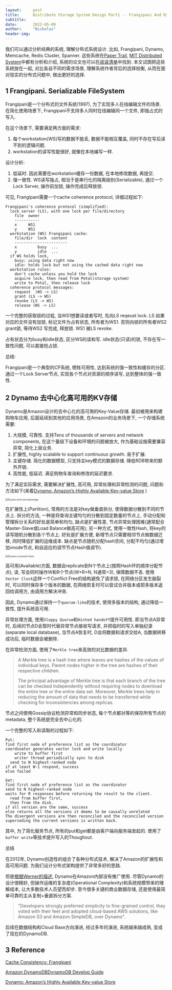 ```yaml
---
layout:     post
title:      Distribute Storage System Design Part1 -- Frangipani And Dynamo
subtitle:   
date:       2022-05-09
author:     "Nickolas"
header-img: 
---
```


我们可以通过分析经典的系统, 理解分布式系统设计. 比如, Frangipani, Dynamo, Memcache, Redis Cluster, Spanner. 这些系统在[Paper Trail](https://www.the-paper-trail.org/page/reading-list/), [MIT Distributed System](https://pdos.csail.mit.edu/6.824/)中都有分析和介绍, 系统的论文也可以在[阅读清单](https://nickolashu.github.io/2022/03/27/reading-list-of-distributed-system/)中找到. 本文试图把这些系统放在一起, 对比各自不同的需求场景, 理解系统作者背后的选择权衡, 从而在面对现实的分布式问题中, 做出更好的选择.

## 1 Frangipani.  Serializable FileSystem

Frangipani是一个分布式的文件系统(1997), 为了实现多人在线编辑文件的场景. 在简化使用场景下, Frangipani不支持多人同时在线编辑同一个文件, 即独占式的写入. 

在这个场景下, 需要满足两方面的需求:

1) 每个workstation(WS)写的数据不能丢, 数据不能相互覆盖, 同时不存在写后读不到的逻辑问题.
2) workstation的读写性能很好, 就像在本地编写一样.

设计分析:

1. 低延时. 因此需要在workstation缓存一份数据, 在本地修改数据, 再提交.
2. 强一致性. WS读写独占, 相当于是串行化的隔离级别(Serializable), 通过一个Lock Server, 操作前加锁, 操作完成后释放锁.

可见, Frangipani需要一个cache coherence protocol, 详细过程如下:

```
Frangipani's coherence protocol (simplified):
  lock server (LS), with one lock per file/directory
    file  owner
    -----------
​    x     WS1
​    y     WS1
  workstation (WS) Frangipani cache:
    file/dir  lock  content
    -----------------------
​    x         busy  ...
​    y         idle  ...
  if WS holds lock,
​    busy: using data right now
​    idle: holds lock but not using the cached data right now
  workstation rules:
​    don't cache unless you hold the lock
​    acquire lock, then read from Petal(storage system)
​    write to Petal, then release lock
  coherence protocol messages:
​    request  (WS -> LS)
​    grant (LS -> WS)
​    revoke (LS -> WS)
​    release (WS -> LS)
```

一个完整的获取锁的过程, 当WS1想要读或者写时, 先向LS reqeust lock. LS 如果对应的文件没有加锁, 标记文件为占有状态, 所有者为WS1. 否则向锁的所有者WS2 grant锁, 等待WS2 写完成, 释放锁. WS1 被LS revoke. 

占有状态分为busy和idle状态, 区分WS的读和写. idle状态(只读)的锁, 不存在写一致性问题, 可以直接抢占锁.



总结: 

Frangipani是一个典型的CP系统, 牺牲可用性, 达到系统的强一致性和缓存的分区. 通过一个Lock Server节点, 实现各个节点对资源的顺序读写, 达到整体的强一致性.

## 2 Dynamo 去中心化高可用的KV存储
Dynamo是Amazon设计的去中心化的高可用的Key-Value存储. 最初被用来构建购物车应用, 后面延续到其他的应用场景, 在Amazon的业务场景下, 一个存储系统需要:

1. 大规模, 可靠性. 支持Tens of thousands of servers and network components, 在这个量级下设备和环境的问题被放大, 作为基础设施需要兼容异常, 简化上层业务.
2. 扩展性,  highly scalable to support continuous growth. 易于扩展.
3. 主键存储. 简化的数据模型, 只支持主key模式的数据存储. 降低RDB带来的额外开销. 
4. 高性能, 低延迟. 满足购物车查询和修改的延迟要求.

为了满足实际需求, 需要解决扩展性, 高可用, 异常处理和异常检测的问题, 问题和方法如下(来着[Dynamo: Amazon’s Highly Available Key-value Store](https://www.allthingsdistributed.com/files/amazon-dynamo-sosp2007.pdf) )

<img src="http://nickolashu.github.io/img/Dynamo tech and advantage.png" alt="Dynamo tech and advantage" style="zoom:50%;" />

在扩展性上(Partition), 常用的方法是对key做垂直拆分, 使得数据分散到不同的节点上. 拆分的方法, 一种是将查询主键均匀的分散到固定数量的节点上, 手动分配和管理拆分关系的好处是简单和均匀, 缺点是扩展性差, 节点异常处理困难(通常配合Master-Slave或Load Balance做高可用); 另一种方式, 使用一致性Hash, 将key的读写随机分散到各个节点上. 好处是扩展方便, 新增节点只需要相邻节点做数据迁移, 同时降低扩展的运维成本. 缺点是节点随机分配hash空间, 分配不均匀(通过增加vnode节点, 和自适应的调节节点Hash值调节).

<img src="http://nickolashu.github.io/img/Dynamo consistent hash.png" alt="Dynamo consistent hash" style="zoom:50%;" />

高可用(Available)方面, 数据会replicate到N个节点上(按照Hash环的顺序分配节点), 读, 写会同时操作W和R个节点(W+R>N, N通常=3),  保障数据不丢. 使用`Vector Clock`这样一个Conflict Free的结构避免了请求锁, 在网络分区发生脑裂时, 可以同时保存多个版本的数据, 在网络恢复时可以尝试合并版本或把多版本返回给调用方, 由调用方解决冲突.

因此, Dynamo通过保持一个`quorum-like`的技术, 使用多版本的结构, 通过降低一致性, 提升系统高可用.

异常处理方面, 使用`Sloppy Quorum`和`Hinted handoff`提升可用性. 即当节点A异常时, 后续的节点D会暂时代替异常节点接收写请求, 并把临时的写入单独纪录(separate local database), 当节点A恢复时, D会将数据和请求交给A, 当数据转移成功后, 临时数据会被删除.

在异常检测方面, 使用了`Merkle tree`来高效的对比数据的差异. 

> A Merkle tree is a hash tree where leaves are hashes of the values of individual keys. Parent nodes higher in the tree are hashes of their respective children. 
>
> The principal advantage of Merkle tree is that each branch of the tree can be checked independently without requiring nodes to download the entire tree or the entire data set. Moreover, Merkle trees help in reducing the amount of data that needs to be transferred while checking for inconsistencies among replicas. 

节点之间使用Gossip协议检测异常和同步状态, 每个节点都对等的保存所有节点的metadata, 整个系统是完全去中心化的.



一个完整的写入和读取的过程如下:

```
Put:
find first node of preference list as the coordinator
coordinator generates vector lock and write locally
    write to buffer first
    writer thread periodically sync to disk
  send to N highest-ranked node
if at least W-1 respond, success
else failed
```



```
Get:
find first node of preference list as the coordinator
send to N highest-ranked node
waits for R responses before returning the result to the client.
  read from buffer first,
  then from the disk.
if all version are the same, success
else returns all the versions it deems to be causally unrelated
The divergent versions are then reconciled and the reconciled version superseding the current versions is written back.
```

其中, 为了简化服务节点, 所有的put和get都是由客户端向服务端发起的. 使用了`buffer write`等技术提升写入的Thoughout. 

总结  

在2012年, Dynamo创造性的组合了各种分布式技术, 解决了Amazon的扩展性和高可用问题. 为我们设计分布式架构提供了非常多好的思路.

但是[根据Werner的描述](https://www.allthingsdistributed.com/2012/01/amazon-dynamodb.html), Dynamo在Amazon内部没有推广使用. 尽管Dynamo的设计很精妙, 但操作运维的复杂度(Operational Complexity)和系统规模带来的理解成本, 让大多数技术人员望而却步. 至今很多关键的商业数据存储, 还是使用最简单可靠的主从复制+垂直拆分方案.

> "Developers strongly preferred simplicity to fine-grained control, they voted with their feet and adopted cloud-based AWS solutions, like Amazon S3 and Amazon SimpleDB, over Dynamo".

后续在数据结构和Cloud Base方向演进, 经过多年的演进, 系统越来越成熟, 变成了现在的DynamoDB.



## 3 Reference

[Cache Consistency: Frangipani](https://pdos.csail.mit.edu/6.824/notes/l-frangipani.txt)

[Amazon DynamoDB](https://www.allthingsdistributed.com/2012/01/amazon-dynamodb.html)[DynamoDB Develop Guide](https://docs.aws.amazon.com/amazondynamodb/latest/developerguide/Introduction.html)

[Dynamo: Amazon’s Highly Available Key-value Store](https://www.allthingsdistributed.com/files/amazon-dynamo-sosp2007.pdf) 
